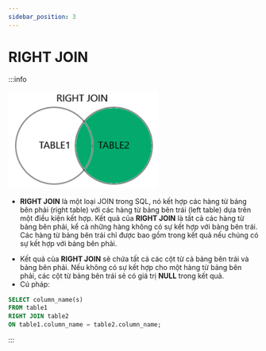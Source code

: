 ```yaml
---
sidebar_position: 3
---
```


# RIGHT JOIN

:::info

![1706693583511](image/sql-right-join/1706693583511.png)

- **RIGHT JOIN** là một loại JOIN trong SQL, nó kết hợp các hàng từ bảng bên phải (right table) với các hàng từ bảng bên trái (left table) dựa trên một điều kiện kết hợp. Kết quả của **RIGHT JOIN** là tất cả các hàng từ bảng bên phải, kể cả những hàng không có sự kết hợp với bảng bên trái. Các hàng từ bảng bên trái chỉ được bao gồm trong kết quả nếu chúng có sự kết hợp với bảng bên phải.

* Kết quả của **RIGHT JOIN** sẽ chứa tất cả các cột từ cả bảng bên trái và bảng bên phải. Nếu không có sự kết hợp cho một hàng từ bảng bên phải, các cột từ bảng bên trái sẽ có giá trị **NULL** trong kết quả.
* Cú pháp:

```sql
SELECT column_name(s)
FROM table1
RIGHT JOIN table2
ON table1.column_name = table2.column_name;
```

:::
